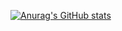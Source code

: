 [![Anurag's GitHub stats](https://github-readme-stats.vercel.app/api?username=joseph&show_icons=true&theme=redical)](https://github.com/anuraghazra/github-readme-stats)

